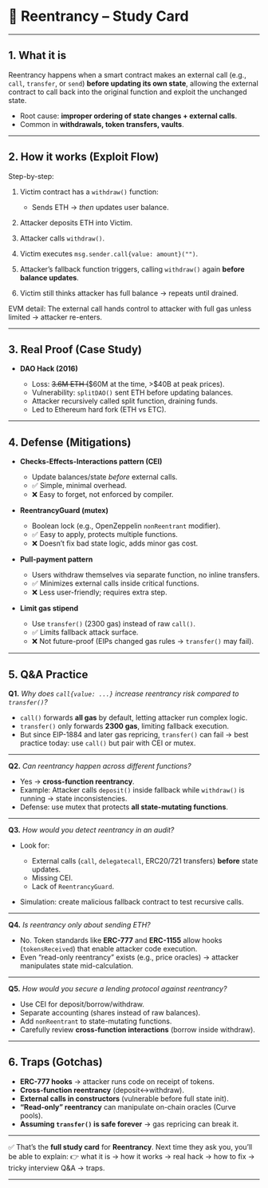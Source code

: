 
# 🔐 Reentrancy – Study Card

---

## 1. **What it is**

Reentrancy happens when a smart contract makes an external call (e.g., `call`, `transfer`, or `send`) **before updating its own state**, allowing the external contract to call back into the original function and exploit the unchanged state.

* Root cause: **improper ordering of state changes + external calls**.
* Common in **withdrawals, token transfers, vaults**.

---

## 2. **How it works (Exploit Flow)**

Step-by-step:

1. Victim contract has a `withdraw()` function:

   * Sends ETH → *then* updates user balance.
2. Attacker deposits ETH into Victim.
3. Attacker calls `withdraw()`.
4. Victim executes `msg.sender.call{value: amount}("")`.
5. Attacker’s fallback function triggers, calling `withdraw()` again **before balance updates**.
6. Victim still thinks attacker has full balance → repeats until drained.

EVM detail: The external call hands control to attacker with full gas unless limited → attacker re-enters.

---

## 3. **Real Proof (Case Study)**

* **DAO Hack (2016)**

  * Loss: ~~3.6M ETH (~~\$60M at the time, >\$40B at peak prices).
  * Vulnerability: `splitDAO()` sent ETH before updating balances.
  * Attacker recursively called split function, draining funds.
  * Led to Ethereum hard fork (ETH vs ETC).

---

## 4. **Defense (Mitigations)**

* **Checks-Effects-Interactions pattern (CEI)**

  * Update balances/state *before* external calls.
  * ✅ Simple, minimal overhead.
  * ❌ Easy to forget, not enforced by compiler.

* **ReentrancyGuard (mutex)**

  * Boolean lock (e.g., OpenZeppelin `nonReentrant` modifier).
  * ✅ Easy to apply, protects multiple functions.
  * ❌ Doesn’t fix bad state logic, adds minor gas cost.

* **Pull-payment pattern**

  * Users withdraw themselves via separate function, no inline transfers.
  * ✅ Minimizes external calls inside critical functions.
  * ❌ Less user-friendly; requires extra step.

* **Limit gas stipend**

  * Use `transfer()` (2300 gas) instead of raw `call()`.
  * ✅ Limits fallback attack surface.
  * ❌ Not future-proof (EIPs changed gas rules → `transfer()` may fail).

---

## 5. **Q\&A Practice**

**Q1.** *Why does `call{value: ...}` increase reentrancy risk compared to `transfer()`?*

* `call()` forwards **all gas** by default, letting attacker run complex logic.
* `transfer()` only forwards **2300 gas**, limiting fallback execution.
* But since EIP-1884 and later gas repricing, `transfer()` can fail → best practice today: use `call()` but pair with CEI or mutex.

---

**Q2.** *Can reentrancy happen across different functions?*

* Yes → **cross-function reentrancy**.
* Example: Attacker calls `deposit()` inside fallback while `withdraw()` is running → state inconsistencies.
* Defense: use mutex that protects **all state-mutating functions**.

---

**Q3.** *How would you detect reentrancy in an audit?*

* Look for:

  * External calls (`call`, `delegatecall`, ERC20/721 transfers) **before** state updates.
  * Missing CEI.
  * Lack of `ReentrancyGuard`.
* Simulation: create malicious fallback contract to test recursive calls.

---

**Q4.** *Is reentrancy only about sending ETH?*

* No. Token standards like **ERC-777** and **ERC-1155** allow hooks (`tokensReceived`) that enable attacker code execution.
* Even “read-only reentrancy” exists (e.g., price oracles) → attacker manipulates state mid-calculation.

---

**Q5.** *How would you secure a lending protocol against reentrancy?*

* Use CEI for deposit/borrow/withdraw.
* Separate accounting (shares instead of raw balances).
* Add `nonReentrant` to state-mutating functions.
* Carefully review **cross-function interactions** (borrow inside withdraw).

---

## 6. **Traps (Gotchas)**

* **ERC-777 hooks** → attacker runs code on receipt of tokens.
* **Cross-function reentrancy** (deposit↔withdraw).
* **External calls in constructors** (vulnerable before full state init).
* **“Read-only” reentrancy** can manipulate on-chain oracles (Curve pools).
* **Assuming `transfer()` is safe forever** → gas repricing can break it.

---

✅ That’s the **full study card** for **Reentrancy**.
Next time they ask you, you’ll be able to explain:
👉 what it is → how it works → real hack → how to fix → tricky interview Q\&A → traps.

---


